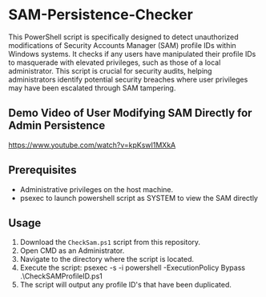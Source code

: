 # SAM-Persistence-Checker

This PowerShell script is specifically designed to detect unauthorized modifications of Security Accounts Manager (SAM) profile IDs within Windows systems. It checks if any users have manipulated their profile IDs to masquerade with elevated privileges, such as those of a local administrator. This script is crucial for security audits, helping administrators identify potential security breaches where user privileges may have been escalated through SAM tampering.

## Demo Video of User Modifying SAM Directly for Admin Persistence
https://www.youtube.com/watch?v=kpKswI1MXkA

## Prerequisites

- Administrative privileges on the host machine.
- psexec to launch powershell script as SYSTEM to view the SAM directly

## Usage

1. Download the `CheckSam.ps1` script from this repository.
2. Open CMD as an Administrator.
3. Navigate to the directory where the script is located.
4. Execute the script:
   psexec -s -i powershell -ExecutionPolicy Bypass .\CheckSAMProfileID.ps1
5. The script will output any profile ID's that have been duplicated.
